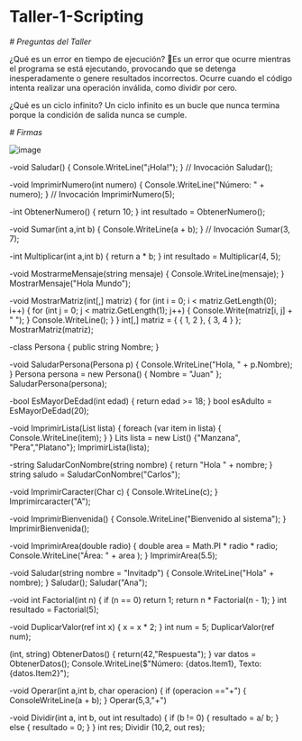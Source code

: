 # Taller-1-Scripting

<em> # Preguntas del Taller</em>



¿Qué es un error en tiempo de ejecución?
Es un error que ocurre mientras el programa se está ejecutando, provocando que se detenga inesperadamente o genere resultados incorrectos. Ocurre cuando el código intenta realizar una operación inválida, como dividir por cero.



¿Qué es un ciclo infinito? 
Un ciclo infinito es un bucle que nunca termina porque la condición de salida nunca se cumple.




<em> # Firmas </em>


![image](https://github.com/user-attachments/assets/fe0024a3-41e6-4572-9d8e-24879c93959c)


 -void Saludar()
 {
       Console.WriteLine("¡Hola!");
 }
 // Invocación
 Saludar();

-void ImprimirNumero(int numero)
 {
       Console.WriteLine("Número: " + numero);
 }
  // Invocación
 ImprimirNumero(5);


 -int ObtenerNumero()
 {
       return 10; 
 }
 int resultado = ObtenerNumero();

 -void Sumar(int a,int b)
 {
       Console.WriteLine(a + b);
 }
 // Invocación
 Sumar(3, 7);

 -int Multiplicar(int a,int b)
 {
       return a * b;
 }
 int resultado = Multiplicar(4, 5);


-void MostrarmeMensaje(string mensaje)
{
       Console.WriteLine(mensaje);
}
MostrarMensaje("Hola Mundo");

-void MostrarMatriz(int[,] matriz)
{
    for (int i = 0; i < matriz.GetLength(0); i++)
    {
        for (int j = 0; j < matriz.GetLength(1); j++)
        {
            Console.Write(matriz[i, j] + " ");
        }
        Console.WriteLine();
    }
}
int[,] matriz = { { 1, 2 }, { 3, 4 } };
MostrarMatriz(matriz);

-class Persona
{
    public string Nombre;
}

-void SaludarPersona(Persona p)
{
    Console.WriteLine("Hola, " + p.Nombre);
}
Persona persona = new Persona() { Nombre = "Juan" };
SaludarPersona(persona);


-bool EsMayorDeEdad(int edad)
{
    return edad >= 18;
}
bool esAdulto = EsMayorDeEdad(20);


-void ImprimirLista(List<String> lista)
{
      foreach (var item in lista)
      {
           Console.WriteLine(item);
      }
}
Lits<string> lista = new List<string>() {"Manzana", "Pera","Platano"};
ImprimirLista(lista);


-string SaludarConNombre(string nombre)
{
      return "Hola   " + nombre;
}
string saludo = SaludarConNombre("Carlos");

-void ImprimirCaracter(Char c)
{
    Console.WriteLine(c);
}
Imprimircaracter("A");

-void ImprimirBienvenida()
{
   Console.WriteLine("Bienvenido al sistema");
}
ImprimirBienvenida();


-void ImprimirArea(double radio)
{
   double area = Math.PI * radio * radio;
   Console.WriteLine("Área:  " + area );
}
ImprimirArea(5.5);


-void Saludar(string nombre = "Invitadp")
{
   Console.WriteLine("Hola" + nombre);
}
Saludar();
Saludar("Ana");

-void int Factorial(int n)
 {
        if (n == 0) return 1;
        return n * Factorial(n - 1);
 } 
 int resultado = Factorial(5);

 -void DuplicarValor(ref int x)
 {
       x = x * 2;
 }
 int num = 5;
 DuplicarValor(ref num);

 (int, string) ObtenerDatos()
 {
      return(42,"Respuesta");
 }
 var datos = ObtenerDatos();
 Console.WriteLine($"Número: {datos.Item1}, Texto:{datos.Item2}");

 -void Operar(int a,int b, char operacion)
 {
          if (operacion =="+")
          {
          ConsoleWriteLine(a + b);
 }
 Operar(5,3,"+")

 -void Dividir(int a, int b, out int resultado)
 {
         if (b != 0)
         {
            resultado = a/ b; 
         }
         else 
         {
              resultado = 0; 
         }
}
int res; 
Dividir (10,2, out res);
